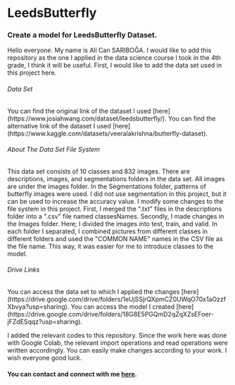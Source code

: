 # LeedsButterfly

<h3>Create a model for LeedsButterfly Dataset.</h3>

   Hello everyone. My name is Ali Can SARIBOĞA. I would like to add this repository as the one I applied in the data science course I took in the 4th grade, I think it will be useful.
First, I would like to add the data set used in this project here.

<h6>Data Set</h6>
   You can find the original link of the dataset I used [here](https://www.josiahwang.com/dataset/leedsbutterfly/).
   You can find the alternative link of the dataset I used [here](https://www.kaggle.com/datasets/veeralakrishna/butterfly-dataset).

<h6>About The Data Set File System</h6>
   This data set consists of 10 classes and 832 images. There are descriptions, images, and segmentations folders in the data set. All images are under the images folder. In the Segmentations folder, patterns of butterfly images were used. I did not use segmentation in this project, but it can be used to increase the accuracy value.
 I modify some changes to the file system in this project. First, I merged the ".txt" files in the descriptions folder into a ".csv" file named classesNames.
   Secondly, I made changes in the Images folder. Here; I divided the images into test, train, and valid. In each folder I separated, I combined pictures from different classes in different folders and used the "COMMON NAME" names in the CSV file as the file name. This way, it was easier for me to introduce classes to the model.

<h6>Drive Links</h6>
   You can access the data set to which I applied the changes [here](https://drive.google.com/drive/folders/1eUjSSjrQXpmCZ0UWqO70x1aOzzfXbvya?usp=sharing).
   You can access the model I created [here](https://drive.google.com/drive/folders/18G8E5PGQmD2qZqXZsEFoer-jFZdESqqz?usp=sharing).

   I added the relevant codes to this repository. Since the work here was done with Google Colab, the relevant import operations and read operations were written accordingly. You can easily make changes according to your work. I wish everyone good luck.

#### You can contact and connect with me [here](https://www.linkedin.com/in/alicansariboga/).
